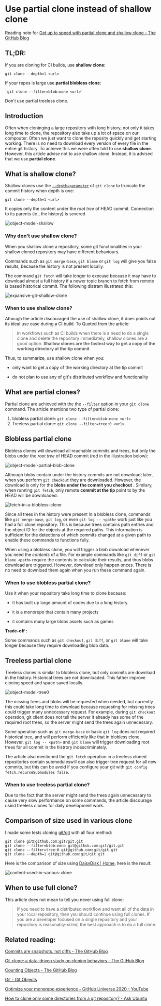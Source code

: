 # Use partial clone instead of shallow clone  

Reading note for  [Get up to speed with partial clone and shallow clone - The GitHub Blog](https://github.blog/open-source/git/get-up-to-speed-with-partial-clone-and-shallow-clone/) 

## TL;DR: 

If you are cloning for CI builds, use **shallow clone**:

```
git clone --depth=1 <url>
```

If your repos is large use **partial blobless clone**:

```
`git clone --filter=blob:none <url>`
```

Don't use partial treeless clone.

 

## Introduction

Often when cloninging a large repository with long history, not only it takes long time to clone,  the repository also take up a lot of space on our compouter.  Often we just want to clone the reposity quickly and get starting working.  There is no need to download every version of every file in the entire git history.  To achieve this we were often told to use **shallow clone**. However, this article advise not to use shallow clone. Instead, it is advised that we use **partial clone**. 

## What is shallow clone? 

Shallow clones use the [`--depth=parameter`](https://git-scm.com/docs/git-clone#Documentation/git-clone.txt-code--depthcodeemltdepthgtem) of `git clone` to truncate the commit history when depth is one:

```
git clone --depth=1 <url>
```

It copies only the content under the *root tree* of HEAD commit.  Connection to its parents (ie., the history) is severed. 

![object-model-shallow](./assets/object-model-shallow.webp)

### Why don't use shallow clone? 

When you shallow clone a repository, some git functionalities in your shallow cloned repository may have different behaviours. 

Commands such as `git merge-base`, `git blame`  or `git log` will give you false results, because the history is not present locally. 

The command `git fetch` will take longer to execuse because it may have to download almost a full history if a newer topic branch to fetch from remote is based historical commit. The following diatram illustrated this:

![expansive-git-shallow-clone](./assets/expansive-git-shallow-clone.png)

### When to use shallow clone?

Athough the article discouraged the use of shallow clone, it does points out its ideal use case during a CI build. To Quoted from the article:

>  In workflows such as CI builds when there is a need to do a single clone and delete the repository immediately, shallow clones are a good option. **Shallow clones are the fastest way to get a copy of the working directory at the tip commit**

Thus, to summarize, use shallow clone when you: 

- only want to get a copy of the working directory at the tip commit

- do not plan to use any of git's distributed workflow and functionality



## What are partial clones?

Partial clone are achieved with the  the [`--filter` option](https://git-scm.com/docs/git-clone#Documentation/git-clone.txt---filterltfilter-specgt)  in your `git clone` command. The article mentions two type of partial clone: 

1. blobless partial clone: `git clone --filter=blob:none <url>`
2. Treeless partial clone:  `git clone --filter=tree:0 <url>`



## Blobless partial clone

Blobless clones will download all reachable commits and trees, but only the blobs under the *root tree* of HEAD commit (red in the illustration below): 

![object-model-partial-blob-clone](./assets/object-model-partial-blob-clone.webp)

Although blobs contain under the history commits are not download; later, when you perform `git checkout` they are downloaded.  However, the download is only for the **blobs under the commit you checkout** .  Similary, when running `git fetch`,  only remote **commit at the tip** point to by the HEAD will be downloaded:

![fetch-in-a-blobless-clone](./assets/fetch-in-a-blobless-clone.jpg)

Since all trees in the history were present In a blobless clone, commands like `git merge-base`, `git log`, or even `git log -- <path>` work just like you had a full clone repository.  This is because trees contains path entries and the object ID for the objects at the required paths.  This information is sufficient for the  detections of which commits changed at a given path to enable these commands to functions fully.

When using a blobless clone, you will trigger a blob download whenever you need the *contents* of a file. For example commands like `git diff` or `git blame <path>` require the contents to calculate their results, and thus blobs download are triggered.  However, download only happen onces.  There is no need to download them again when you run these command again. 

### When to use blobless partial clone?

Use it when your repository take long time to clone because:

- It has built up large amount of codes due to a long history.
- it is a monorepo that contain many projects

- it contains many large blobs assets such as games


**Trade-off :** 

Some commands such as `git checkout`, `git diff`, or `git blame` will take longer because they require downloading  blob data.



## Treeless partial clone

Treeless clones is similar to blobless clone, but only commits are download in the history. Historical trees are not downloaded.  This father improve cloning speed and space saved locally. 

![object-model-tree0](./assets/object-model-tree0.webp)

The missing trees and blobs will be requested when needed, but currently this could take long time to download because requesting for missing trees could trigger many unnecessary request.  For example, during `git checkout` operation, git client does not tell the server it already has some of the required root trees, so the server might send the trees again unnecessary. 

Some operation such as `git merge-base` or basic `git log` does not required historical tree, and will perform efficiently like that in blobless clone.  However, `git log -- <path>` and `git blame` will trigger downloading root trees for all commit in the histrory indescriminately.  

The article also mentioned the `git fetch` operation in a treeless cloned repositories contain submoduleswill can also trigger tree request for all new commits, but this can be avoid if  you configure your git with `git config fetch.recurseSubmodules false`.

### When to use treeless partial clone?

Due to the fact that the server might send the trees again unnecessary to cause very slow performance on some commands, the article discourage usind treeless clones for daily development work. 

## Comparison of size used in various clone

I made some tests cloning [git/git](https://github.com/git/git)  with all four method: 

```
git clone git@github.com:git/git.git
git clone --filter=blob:none git@github.com:git/git.git
git clone --filter=tree:0 git@github.com:git/git.git
git clone --depth=1 git@github.com:git/git.git
```

Here is the comparison of size using  [DaisyDisk | Home](https://daisydiskapp.com/), here is the result:

![content-used-in-various-clone](./assets/content-used-in-various-clone.png)



## When to use full clone? 

This article does not mean to tell you never using full clone:

> If you need to have a distributed workflow and want all of the data in your local repository, then you should continue using full clones. If you are a developer focused on a single repository and your repository is reasonably-sized, the best approach is to do a full clone.





## Related reading:

[Commits are snapshots, not diffs - The GitHub Blog](https://github.blog/open-source/git/commits-are-snapshots-not-diffs/) 

[Git clone: a data-driven study on cloning behaviors - The GitHub Blog](https://github.blog/open-source/git/git-clone-a-data-driven-study-on-cloning-behaviors/) 

[Counting Objects - The GitHub Blog](https://github.blog/open-source/git/counting-objects/) 

[Git - Git Objects](https://git-scm.com/book/en/v2/Git-Internals-Git-Objects) 



[Optimize your monorepo experience - GitHub Universe 2020 - YouTube](https://www.youtube.com/watch?v=RcqLV1lU408&t=740s) 

[How to clone only some directories from a git repository? - Ask Ubuntu](https://askubuntu.com/questions/460885/how-to-clone-only-some-directories-from-a-git-repository) 
